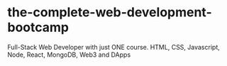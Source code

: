 # the-complete-web-development-bootcamp
Full-Stack Web Developer with just ONE course. HTML, CSS, Javascript, Node, React, MongoDB, Web3 and DApps
